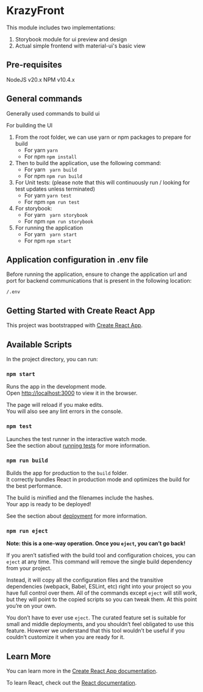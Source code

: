 # KrazyFront

This module includes two implementations:
1. Storybook module for ui preview and design
2. Actual simple frontend with material-ui's basic view

## Pre-requisites
NodeJS v20.x
NPM v10.4.x

## General commands
Generally used commands to build ui

For building the UI
1. From the root folder, we can use yarn or npm packages to prepare for build
    - For yarn   ``` yarn ```
    - For npm ``` npm install ```
2. Then to build the application, use the following command:
    - For yarn   ``` yarn build```
    - For npm ``` npm run build ```
3. For Unit tests: (please note that this will continuously run / looking for test updates unless terminated)
    - For yarn   ``` yarn test ```
    - For npm ``` npm run test ```
4. For storybook:
    - For yarn   ``` yarn storybook```
    - For npm ``` npm run storybook ```
5. For running the application
    - For yarn   ``` yarn start```
    - For npm ``` npm start ```

## Application configuration in .env file
Before running the application, ensure to change the application url and port for backend communications that is present in the following location:
```
/.env
```

## Getting Started with Create React App

This project was bootstrapped with [Create React App](https://github.com/facebook/create-react-app).

## Available Scripts

In the project directory, you can run:

### `npm start`

Runs the app in the development mode.\
Open [http://localhost:3000](http://localhost:3000) to view it in the browser.

The page will reload if you make edits.\
You will also see any lint errors in the console.

### `npm test`

Launches the test runner in the interactive watch mode.\
See the section about [running tests](https://facebook.github.io/create-react-app/docs/running-tests) for more information.

### `npm run build`

Builds the app for production to the `build` folder.\
It correctly bundles React in production mode and optimizes the build for the best performance.

The build is minified and the filenames include the hashes.\
Your app is ready to be deployed!

See the section about [deployment](https://facebook.github.io/create-react-app/docs/deployment) for more information.

### `npm run eject`

**Note: this is a one-way operation. Once you `eject`, you can’t go back!**

If you aren’t satisfied with the build tool and configuration choices, you can `eject` at any time. This command will remove the single build dependency from your project.

Instead, it will copy all the configuration files and the transitive dependencies (webpack, Babel, ESLint, etc) right into your project so you have full control over them. All of the commands except `eject` will still work, but they will point to the copied scripts so you can tweak them. At this point you’re on your own.

You don’t have to ever use `eject`. The curated feature set is suitable for small and middle deployments, and you shouldn’t feel obligated to use this feature. However we understand that this tool wouldn’t be useful if you couldn’t customize it when you are ready for it.

## Learn More

You can learn more in the [Create React App documentation](https://facebook.github.io/create-react-app/docs/getting-started).

To learn React, check out the [React documentation](https://reactjs.org/).
